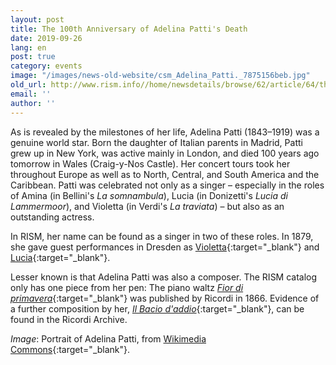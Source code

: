 ```yaml
---
layout: post
title: The 100th Anniversary of Adelina Patti's Death
date: 2019-09-26
lang: en
post: true
category: events
image: "/images/news-old-website/csm_Adelina_Patti._7875156beb.jpg"
old_url: http://www.rism.info//home/newsdetails/browse/62/article/64/the-100th-anniversary-of-adelina-pattis-death.html
email: ''
author: ''
---
```



As is revealed by the milestones of her life, Adelina Patti (1843–1919) was a genuine world star. Born the daughter of Italian parents in Madrid, Patti grew up in New York, was active mainly in London, and died 100 years ago tomorrow in Wales (Craig-y-Nos Castle). Her concert tours took her throughout Europe as well as to North, Central, and South America and the Caribbean. Patti was celebrated not only as a singer – especially in the roles of Amina (in Bellini's _La somnambula_), Lucia (in Donizetti's _Lucia di Lammermoor_), and Violetta (in Verdi's _La traviata_) – but also as an outstanding actress.

In RISM, her name can be found as a singer in two of these roles. In 1879, she gave guest performances in Dresden as [Violetta](https://opac.rism.info/search?id=270000996&View=rism&Language=en){:target="_blank"} and [Lucia](https://opac.rism.info/search?id=270001056&View=rism&Language=en){:target="_blank"}.

Lesser known is that Adelina Patti was also a composer. The RISM catalog only has one piece from her pen: The piano waltz [_Fior di primavera_](https://opac.rism.info/search?id=852036536&View=rism&Language=en){:target="_blank"} was published by Ricordi in 1866. Evidence of a further composition by her, [_Il Bacio d'addio_](https://www.digitalarchivioricordi.com/en/catalogo/40461){:target="_blank"}, can be found in the Ricordi Archive.

_Image_: Portrait of Adelina Patti, from [Wikimedia Commons](https://commons.wikimedia.org/wiki/File:Adelina_Patti..jpg){:target="_blank"}.

<script type="text/javascript">var switchTo5x=true;</script><script type="text/javascript" src="http://w.sharethis.com/button/buttons.js"></script><script type="text/javascript">stLight.options({publisher: "9b601438-1ce1-49d8-bfd7-9cff5df54c17", doNotHash: false, doNotCopy: false, hashAddressBar: false});</script>